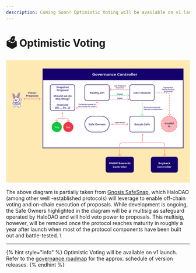```yaml
---
description: Coming Soon! Optimistic Voting will be available on v1 launch.
---
```


# 🗳 Optimistic Voting

![](<../.gitbook/assets/governance-protocol (2).png>)

The above diagram is partially taken from [Gnosis SafeSnap](https://blog.gnosis.pm/introducing-safesnap-the-first-in-a-decentralized-governance-tool-suite-for-the-gnosis-safe-ea67eb95c34f), which HaloDAO (among other well -established protocols) will leverage to enable off-chain voting and on-chain execution of proposals. While development is ongoing, the Safe Owners highlighted in the diagram will be a multisig as safeguard operated by HaloDAO and will hold veto power to proposals. This multisig, however, will be removed once the protocol reaches maturity in roughly a year after launch when most of the protocol components have been built out and battle-tested. \
****

{% hint style="info" %}
Optimistic Voting will be available on v1 launch.\
Refer to the [governance roadmap](../roadmap/governance-roadmap.md) for the approx. schedule of version releases.
{% endhint %}
